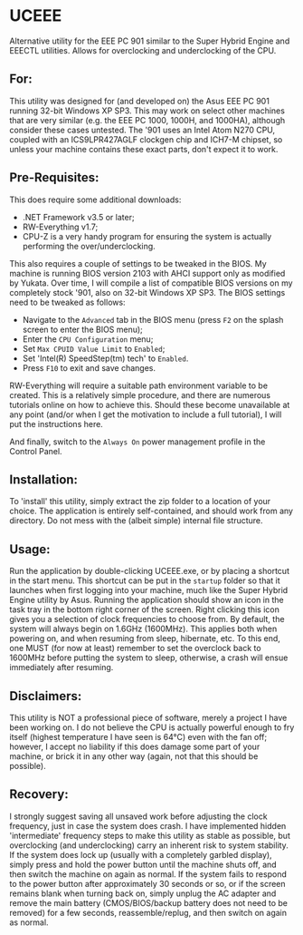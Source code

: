 # UCEEE
Alternative utility for the EEE PC 901 similar to the Super Hybrid Engine and EEECTL utilities. Allows for overclocking and underclocking of the CPU.

## For:
This utility was designed for (and developed on) the Asus EEE PC 901 running 32-bit Windows XP SP3. This may work on select other machines that are very similar (e.g. the EEE PC 1000, 1000H, and 1000HA), although consider these cases untested. The '901 uses an Intel Atom N270 CPU, coupled with an ICS9LPR427AGLF clockgen chip and ICH7-M chipset, so unless your machine contains these exact parts, don't expect it to work.

## Pre-Requisites:
This does require some additional downloads:
 - .NET Framework v3.5 or later;
 - RW-Everything v1.7;
 - CPU-Z is a very handy program for ensuring the system is actually performing the over/underclocking.

This also requires a couple of settings to be tweaked in the BIOS. My machine is running BIOS version 2103 with AHCI support only as modified by Yukata. Over time, I will compile a list of compatible BIOS versions on my completely stock '901, also on 32-bit Windows XP SP3. The BIOS settings need to be tweaked as follows:

 - Navigate to the `Advanced` tab in the BIOS menu (press `F2` on the splash screen to enter the BIOS menu);
 - Enter the `CPU Configuration` menu;
 - Set `Max CPUID Value Limit` to `Enabled`;
 - Set 'Intel(R) SpeedStep(tm) tech' to `Enabled`.
 - Press `F10` to exit and save changes.

RW-Everything will require a suitable path environment variable to be created. This is a relatively simple procedure, and there are numerous tutorials online on how to achieve this. Should these become unavailable at any point (and/or when I get the motivation to include a full tutorial), I will put the instructions here.

And finally, switch to the `Always On` power management profile in the Control Panel.

## Installation:
To 'install' this utility, simply extract the zip folder to a location of your choice. The application is entirely self-contained, and should work from any directory. Do not mess with the (albeit simple) internal file structure.

## Usage:
Run the application by double-clicking UCEEE.exe, or by placing a shortcut in the start menu. This shortcut can be put in the `startup` folder so that it launches when first logging into your machine, much like the Super Hybrid Engine utility by Asus. Running the application should show an icon in the task tray in the bottom right corner of the screen. Right clicking this icon gives you a selection of clock frequencies to choose from. By default, the system will always begin on 1.6GHz (1600MHz). This applies both when powering on, and when resuming from sleep, hibernate, etc. To this end, one MUST (for now at least) remember to set the overclock back to 1600MHz before putting the system to sleep, otherwise, a crash will ensue immediately after resuming.

## Disclaimers:
This utility is NOT a professional piece of software, merely a project I have been working on. I do not believe the CPU is actually powerful enough to fry itself (highest temperature I have seen is 64°C) even with the fan off; however, I accept no liability if this does damage some part of your machine, or brick it in any other way (again, not that this should be possible).

## Recovery:
I strongly suggest saving all unsaved work before adjusting the clock frequency, just in case the system does crash. I have implemented hidden 'intermediate' frequency steps to make this utility as stable as possible, but overclocking (and underclocking) carry an inherent risk to system stability. If the system does lock up (usually with a completely garbled display), simply press and hold the power button until the machine shuts off, and then switch the machine on again as normal. If the system fails to respond to the power button after approximately 30 seconds or so, or if the screen remains blank when turning back on, simply unplug the AC adapter and remove the main battery (CMOS/BIOS/backup battery does not need to be removed) for a few seconds, reassemble/replug, and then switch on again as normal.
